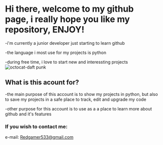 # Hi there, welcome to my github page, i really hope you like my repository, ENJOY!
-i'm currently a junior developer just starting to learn github

-the language i most use for my projects is python

-during free time, i love to start new and interessting projects
![octocat-daft punk](https://octodex.github.com/images/daftpunktocat-guy.gif)


## What is this acount for?
-the main purpose of this account is to show my projects in python, but also to save my projects in a safe place to track, edit and upgrade my code

-other purpose for this account is to use as a a place to learn more about github and it's features

### If you wish to contact me:
e-mail: Redgamer533@gmail.com

 
